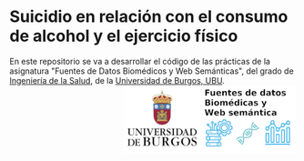 # Suicidio en relación con el consumo de alcohol y el ejercicio físico
En este repositorio se va a desarrollar el código de las prácticas de la asignatura "Fuentes de Datos Biomédicos y Web Semánticas", del grado de [Ingeniería de la Salud](https://www.ubu.es/grado-en-ingenieria-de-la-salud), de la [Universidad de Burgos, UBU](https://www.ubu.es/).
<img src='INPUT/IMAGES/Logo_Curso_Fuente_Datos_Biomedicas_Web_Semantica.png' align="right" height="120" />
